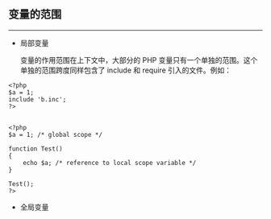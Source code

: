 ## 变量的范围

---

* 局部变量

  变量的作用范围在上下文中，大部分的 PHP 变量只有一个单独的范围。这个单独的范围跨度同样包含了 include 和 require 引入的文件。例如：

```
<?php
$a = 1;
include 'b.inc';
?>


<?php
$a = 1; /* global scope */

function Test()
{
    echo $a; /* reference to local scope variable */
}

Test();
?>
```

* 全局变量



